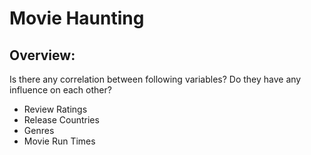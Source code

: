 # Movie Haunting 

## Overview:
Is there any correlation between following variables? Do they have any influence on each other?  
- Review Ratings
- Release Countries 
- Genres
- Movie Run Times
  

